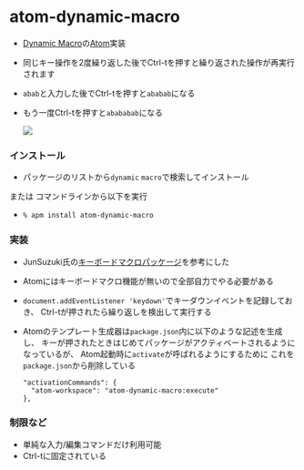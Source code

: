 # atom-dynamic-macro

* [Dynamic Macro](https://github.com/masui/DynamicMacro)の[Atom](https://atom.io/)実装
* 同じキー操作を2度繰り返した後でCtrl-tを押すと繰り返された操作が再実行されます
 * ```abab```と入力した後でCtrl-tを押すと```ababab```になる
 * もう一度Ctrl-tを押すと```abababab```になる
 
   ![](https://gyazo.com/2c17e47b7c5f2d917b1c7f6a955f7a90.gif)
    
### インストール

* パッケージのリストから```dynamic``` ```macro```で検索してインストール

または
コマンドラインから以下を実行

* ```% apm install atom-dynamic-macro```

### 実装

* JunSuzuki氏の[キーボードマクロパッケージ](http://qiita.com/JunSuzukiJapan/items/692dc5390ec545178e7d)を参考にした
* Atomにはキーボードマクロ機能が無いので全部自力でやる必要がある
* ```document.addEventListener 'keydown'```でキーダウンイベントを記録しておき、
Ctrl-tが押されたら繰り返しを検出して実行する
* Atomのテンプレート生成器は```package.json```内に以下のような記述を生成し、
キーが押されたときはじめてパッケージがアクティベートされるようになっているが、
Atom起動時に```activate```が呼ばれるようにするために
これを```package.json```から削除している

    ```
    "activationCommands": {
      "atom-workspace": "atom-dynamic-macro:execute"
    },
    ```

### 制限など

* 単純な入力/編集コマンドだけ利用可能
* Ctrl-tに固定されている
